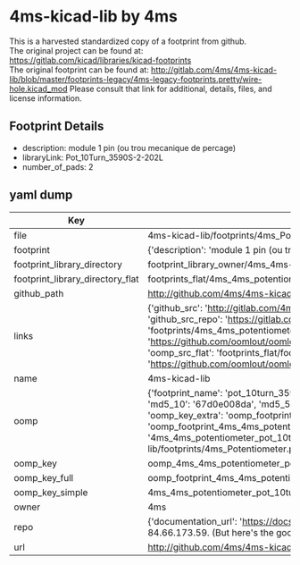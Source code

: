 # 4ms-kicad-lib by 4ms  
This is a harvested standardized copy of a footprint from github.  
The original project can be found at:  
https://gitlab.com/kicad/libraries/kicad-footprints  
The original footprint can be found at:
http://gitlab.com/4ms/4ms-kicad-lib/blob/master/footprints-legacy/4ms-legacy-footprints.pretty/wire-hole.kicad_mod
Please consult that link for additional, details, files, and license information.  
## Footprint Details
* description: module 1 pin (ou trou mecanique de percage)  
* libraryLink: Pot_10Turn_3590S-2-202L  
* number_of_pads: 2  
## yaml dump  
| Key | Value |  
| --- | --- |  
| file | 4ms-kicad-lib/footprints/4ms_Potentiometer.pretty/Pot_10Turn_3590S-2-202L.kicad_mod |  
| footprint | {'description': 'module 1 pin (ou trou mecanique de percage)', 'libraryLink': 'Pot_10Turn_3590S-2-202L', 'number_of_pads': 2} |  
| footprint_library_directory | footprint_library_owner/4ms_4ms-kicad-lib |  
| footprint_library_directory_flat | footprints_flat/4ms_4ms_potentiometer_pot_10turn_3590s_2_202l/working |  
| github_path | http://github.com/4ms/4ms-kicad-lib/blob/master/footprints/4ms_Potentiometer.pretty/Pot_10Turn_3590S-2-202L.kicad_mod |  
| links | {'github_src': 'http://gitlab.com/4ms/4ms-kicad-lib/blob/master/footprints-legacy/4ms-legacy-footprints.pretty/wire-hole.kicad_mod', 'github_src_repo': 'https://gitlab.com/kicad/libraries/kicad-footprints', 'oomp_bot': 'footprints/4ms_4ms_potentiometer_pot_10turn_3590s_2_202l/working', 'oomp_bot_github': 'https://github.com/oomlout/oomlout_oomp_footprint_bot/tree/main/footprints/4ms_4ms_potentiometer_pot_10turn_3590s_2_202l/working', 'oomp_src_flat': 'footprints_flat/footprints_flat/4ms_4ms_potentiometer_pot_10turn_3590s_2_202l/working', 'oomp_src_flat_github': 'https://github.com/oomlout/oomlout_oomp_footprint_src/tree/main/footprints_flat/4ms_4ms_potentiometer_pot_10turn_3590s_2_202l/working'} |  
| name | 4ms-kicad-lib |  
| oomp | {'footprint_name': 'pot_10turn_3590s_2_202l', 'library_name': '4ms_potentiometer', 'md5': '67d0e008da03152211b668b725ba1639', 'md5_10': '67d0e008da', 'md5_5': '67d0e', 'md5_6': '67d0e0', 'oomp_key': 'oomp_4ms_4ms_potentiometer_pot_10turn_3590s_2_202l', 'oomp_key_extra': 'oomp_footprint_4ms_4ms_potentiometer_pot_10turn_3590s_2_202l', 'oomp_key_full': 'oomp_footprint_4ms_4ms_potentiometer_pot_10turn_3590s_2_202l_67d0e0', 'oomp_key_simple': '4ms_4ms_potentiometer_pot_10turn_3590s_2_202l', 'original_filename': '4ms-kicad-lib/footprints/4ms_Potentiometer.pretty/Pot_10Turn_3590S-2-202L.kicad_mod', 'owner_name': '4ms'} |  
| oomp_key | oomp_4ms_4ms_potentiometer_pot_10turn_3590s_2_202l |  
| oomp_key_full | oomp_footprint_4ms_4ms_potentiometer_pot_10turn_3590s_2_202l |  
| oomp_key_simple | 4ms_4ms_potentiometer_pot_10turn_3590s_2_202l |  
| owner | 4ms |  
| repo | {'documentation_url': 'https://docs.github.com/rest/overview/resources-in-the-rest-api#rate-limiting', 'message': "API rate limit exceeded for 84.66.173.59. (But here's the good news: Authenticated requests get a higher rate limit. Check out the documentation for more details.)"} |  
| url | http://github.com/4ms/4ms-kicad-lib |  

